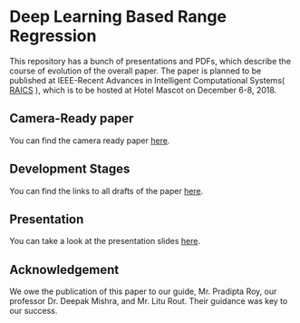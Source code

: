 # Deep Learning Based Range Regression

This repository has a bunch of presentations and PDFs, which describe the course of evolution of the overall paper.
The paper is planned to be published at IEEE-Recent Advances in Intelligent Computational Systems( [RAICS](https://raics.in/) ),
which is to be hosted at Hotel Mascot on December 6-8, 2018.

## Camera-Ready paper

You can find the camera ready paper [here](https://github.com/samvram/dlre_resources/blob/master/Papers/%5BCameraReady%5DDeep_Learning_Based_Range_Estimation.pdf).

## Development Stages

You can find the links to all drafts of the paper [here](https://github.com/samvram/dlre_resources/tree/master/Papers).

## Presentation

You can take a look at the presentation slides [here](https://github.com/samvram/dlre_resources/blob/master/Presentations/%5BInternship_Evaluation%5DDeep%20Learning%20based%20Range%20Regression(DLRE).pdf).

## Acknowledgement

We owe the publication of this paper to our guide, Mr. Pradipta Roy, our professor Dr. Deepak Mishra, and Mr. Litu Rout. Their guidance was
key to our success.
